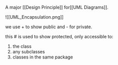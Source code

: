 A major [[Design Principle]] for[[UML Diagrams]].

![[UML_Encapsulation.png]]

we use + to show public and - for private.

this # is used to show protected, only accessible to:

1) the class
2) any subclasses
3) classes in the same package